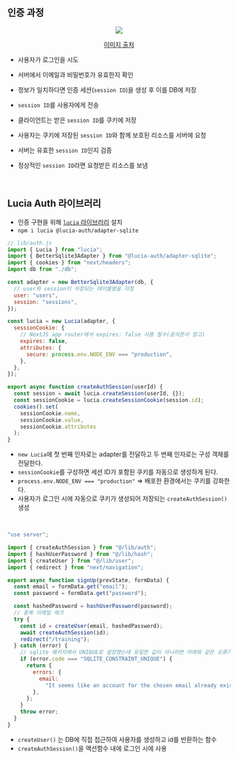 ## 인증 과정

<figure align="center">
  <img src='https://github.com/monthly-cs/2024-06-nextjs/assets/84265783/3f3f7c84-8f9d-4757-a8f8-b03906ef62bb' />
  <p>
    <a href='https://blog.bytebytego.com/p/password-session-cookie-token-jwt'>이미지 출처</a>
  </p>
</figure>

- 사용자가 로그인을 시도

- 서버에서 이메일과 비밀번호가 유효한지 확인

- 정보가 일치하다면 인증 세션(`session ID`)을 생성 후 이를 DB에 저장

- `session ID`를 사용자에게 전송

- 클라이언트는 받은 `session ID`를 쿠키에 저장

- 사용자는 쿠키에 저장된 `session ID`와 함께 보호된 리소스를 서버에 요청

- 서버는 유효한 `session ID`인지 검증

- 정상적인 `session ID`라면 요청받은 리소스를 보냄

<br />

## Lucia Auth 라이브러리

- 인증 구현을 위해 [`lucia` 라이브러리](https://lucia-auth.com/) 설치
- `npm i lucia @lucia-auth/adapter-sqlite`

```jsx
// lib/auth.js
import { Lucia } from "lucia";
import { BetterSqlite3Adapter } from "@lucia-auth/adapter-sqlite";
import { cookies } from "next/headers";
import db from "./db";

const adapter = new BetterSqlite3Adapter(db, {
  // user와 session이 저장되는 테이블명을 지정
  user: "users",
  session: "sessions",
});

const lucia = new Lucia(adapter, {
  sessionCookie: {
    // NextJS app router에서 expires: false 사용 필수(공식문서 참고)
    expires: false,
    attributes: {
      secure: process.env.NODE_ENV === "production",
    },
  },
});

export async function createAuthSession(userId) {
  const session = await lucia.createSession(userId, {});
  const sessionCookie = lucia.createSessionCookie(session.id);
  cookies().set(
    sessionCookie.name,
    sessionCookie.value,
    sessionCookie.attributes
  );
}
```

- `new Lucia`에 첫 번째 인자로는 adapter를 전달하고 두 번째 인자로는 구성 객체를 전달한다.
- `sessionCookie`를 구성하면 세션 ID가 포함된 쿠키를 자동으로 생성하게 된다.
- `process.env.NODE_ENV === "production"` ⇒ 배포한 환경에서는 쿠키를 강화한다.
- 사용자가 로그인 시에 자동으로 쿠키가 생성되어 저장되는 `createAuthSession()` 생성

<br/>

```jsx
"use server";

import { createAuthSession } from "@/lib/auth";
import { hashUserPassword } from "@/lib/hash";
import { createUser } from "@/lib/user";
import { redirect } from "next/navigation";

export async function signUp(prevState, formData) {
  const email = formData.get("email");
  const password = formData.get("password");

  const hashedPassword = hashUserPassword(password);
  // 중복 이메일 체크
  try {
    const id = createUser(email, hashedPassword);
    await createAuthSession(id);
    redirect("/training");
  } catch (error) {
    // sqlite 패키지에서 UNIQUE로 설정했는데 유일한 값이 아니라면 아래와 같은 오류가 발생
    if (error.code === "SQLITE_CONSTRAINT_UNIQUE") {
      return {
        errors: {
          email:
            "It seems like an account for the chosen email already exists.",
        },
      };
    }
    throw error;
  }
}
```

- `createUser()` 는 DB에 직접 접근하여 사용자를 생성하고 id를 반환하는 함수
- `createAuthSession()`을 액션함수 내에 로그인 시에 사용
